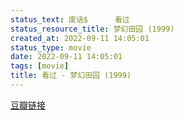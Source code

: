 ```yaml
---
status_text: 废话$      看过
status_resource_title: 梦幻田园‎ (1999)
created_at: 2022-09-11 14:05:01
status_type: movie
date: 2022-09-11 14:05:01
tags: [movie]
title: 看过 - 梦幻田园‎ (1999)
---
```

[豆瓣链接](https://movie.douban.com/subject/3105224/)
